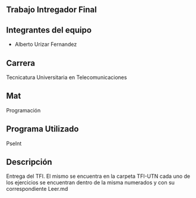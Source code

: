 ## Trabajo Intregador Final
## Integrantes del equipo
- Alberto Urizar Fernandez
## Carrera
Tecnicatura Universitaria en Telecomunicaciones
## Mat
Programación
## Programa Utilizado
PseInt
## Descripción
Entrega del TFI. El mismo se encuentra en la carpeta TFI-UTN cada uno de los ejercicios se encuentran dentro de la misma numerados y con su correspondiente Leer.md
